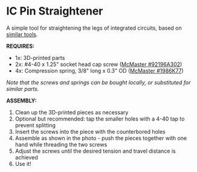 IC Pin Straightener
====

A simple tool for straightening the legs of integrated circuits, based on [similar tools](http://www.futurlec.com/Tools-IC.shtml).

**REQUIRES:**

* 1x: 3D-printed parts  
* 2x: #4-40 x 1.25" socket head cap screw ([McMaster #92196A302](http://www.mcmaster.com/#92196a302/=zky9cw))  
* 4x: Compression spring, 3/8" long x 0.3" OD ([McMaster #1986K77](http://www.mcmaster.com/#1986k77/=zkycek))  

*Note that the screws and springs can be bought locally, or substituted for similar parts.*

**ASSEMBLY:**  

1. Clean up the 3D-printed pieces as necessary  
2. Optional but recommended: tap the smaller holes with a 4-40 tap to prevent splitting   
3. Insert the screws into the piece with the counterbored holes  
4. Assemble as shown in the photo - push the pieces together with one hand while threading the two screws  
5. Adjust the screws until the desired tension and travel distance is achieved  
6. Use it!

